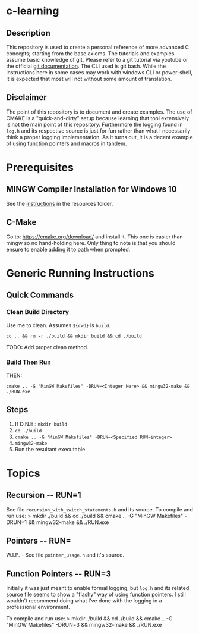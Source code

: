 # c-learning
## Description
This repository is used to create a personal reference of more advanced C concepts; starting from the base axioms. The tutorials and examples assume basic knowledge of git. Please refer to a git tutorial via youtube or the official [git documentation](https://docs.github.com/en/get-started/quickstart). The CLI used is git bash. While the instructions here in some cases may work with windows CLI or power-shell, it is expected that most will not without some amount of translation.

## Disclaimer
The point of this repository is to document and create examples. The use of CMAKE is a "quick-and-dirty" setup because learning that tool extensively is not the main point of this repository. Furthermore the logging found in `log.h` and its respective source is just for fun rather than what I necessarily think a proper logging implementation. As it turns out, it is a decent example of using function pointers and macros in tandem.

# Prerequisites
## MINGW Compiler Installation for Windows 10
See the [instructions](./resources/mingw_install.md) in the resources folder.

## C-Make
Go to: https://cmake.org/download/ and install it. This one is easier than mingw so no hand-holding here. Only thing to note is that you should ensure to enable adding it to path when prompted.

# Generic Running Instructions
## Quick Commands
### Clean Build Directory
Use me to clean. Assumes `${cwd}` is `build`.
  ```
  cd .. && rm -r ./build && mkdir build && cd ./build
  ```
TODO: Add proper clean method.

### Build Then Run
THEN:
  ```
  cmake .. -G "MinGW Makefiles" -DRUN=<Integer Here> && mingw32-make && ./RUN.exe
  ```

## Steps
  1. If D.N.E.: `mkdir build`
  2. `cd ./build`
  3. `cmake .. -G "MinGW Makefiles" -DRUN=<Specified RUN=integer>`
  4. `mingw32-make`
  5. Run the resultant executable.

# Topics
## Recursion -- RUN=1
See file `recursion_with_switch_statements.h` and its source.
To compile and run use:
    > mkdir ./build && cd ./build && cmake .. -G "MinGW Makefiles" -DRUN=1 && mingw32-make && ./RUN.exe

## Pointers -- RUN=<TODO>
W.I.P. - See file `pointer_usage.h` and it's source.

## Function Pointers -- RUN=3
Initially it was just meant to enable formal logging, but `log.h` and its related source file seems to show a "flashy" way of using function pointers. I still wouldn't recommend doing what I've done with the logging in a professional environment.

To compile and run use:
    > mkdir ./build && cd ./build && cmake .. -G "MinGW Makefiles" -DRUN=3 && mingw32-make && ./RUN.exe


